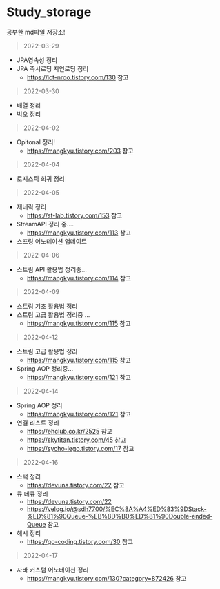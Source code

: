 # Study_storage
공부한 md파일 저장소!

> 2022-03-29    
- JPA영속성 정리
- JPA 즉시로딩 지연로딩 정리
  - https://ict-nroo.tistory.com/130  참고
> 2022-03-30
- 배열 정리
- 빅오 정리
> 2022-04-02
- Opitonal 정리!
  - https://mangkyu.tistory.com/203 참고
> 2022-04-04
- 로지스틱 회귀 정리
> 2022-04-05
- 제네릭 정리
  - https://st-lab.tistory.com/153 참고
- StreamAPI 정리 중....
  - https://mangkyu.tistory.com/113 참고
- 스프링 어노테이션 업데이트
> 2022-04-06
- 스트림 API 활용법 정리중...
  - https://mangkyu.tistory.com/114 참고
> 2022-04-09
- 스트림 기초 활용법 정리
- 스트림 고급 활용법 정리중 ...
  - https://mangkyu.tistory.com/115 참고
> 2022-04-12
- 스트림 고급 활용법 정리
  - https://mangkyu.tistory.com/115 참고
- Spring AOP 정리중...
  - https://mangkyu.tistory.com/121 참고
> 2022-04-14
- Spring AOP 정리
  - https://mangkyu.tistory.com/121 참고
- 연결 리스트 정리
  - https://ehclub.co.kr/2525 참고
  - https://skytitan.tistory.com/45 참고
  - https://sycho-lego.tistory.com/17 참고
> 2022-04-16
- 스택 정리
  - https://devuna.tistory.com/22 참고
- 큐 데큐 정리
  - https://devuna.tistory.com/22
  - https://velog.io/@sdh7700/%EC%8A%A4%ED%83%9DStack-%ED%81%90Queue-%EB%8D%B0%ED%81%90Double-ended-Queue 참고
- 해시 정리
  - https://go-coding.tistory.com/30 참고
> 2022-04-17
- 자바 커스텀 어노테이션 정리
  - https://mangkyu.tistory.com/130?category=872426 참고